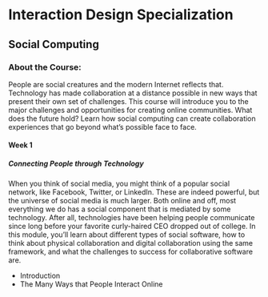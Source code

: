 # Interaction Design Specialization
## Social Computing
### About the Course:
People are social creatures and the modern Internet reflects that. Technology has made collaboration at a distance possible in new ways that present their own set of challenges. This course will introduce you to the major challenges and opportunities for creating online communities. What does the future hold? Learn how social computing can create collaboration experiences that go beyond what’s possible face to face.

#### Week 1
##### Connecting People through Technology
When you think of social media, you might think of a popular social network, like Facebook, Twitter, or LinkedIn. These are indeed powerful, but the universe of social media is much larger. Both online and off, most everything we do has a social component that is mediated by some technology. After all, technologies have been helping people communicate since long before your favorite curly-haired CEO dropped out of college. In this module, you’ll learn about different types of social software, how to think about physical collaboration and digital collaboration using the same framework, and what the challenges to success for collaborative software are.

- Introduction
- The Many Ways that People Interact Online
